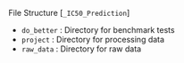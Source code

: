 File Structure [```_IC50_Prediction```]
* ```do_better``` : Directory for benchmark tests
* ```project``` : Directory for processing data
* ```raw_data``` : Directory for raw data
